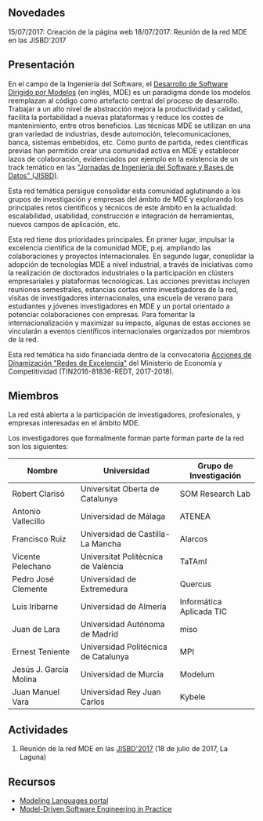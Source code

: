 ## Novedades

15/07/2017: Creación de la página web
18/07/2017: Reunión de la red MDE en las JISBD'2017

## Presentación

En el campo de la Ingeniería del Software, el [Desarrollo de Software Dirigido por Modelos](https://en.wikipedia.org/wiki/Model-driven_engineering) (en inglés, MDE) es un paradigma donde los modelos reemplazan al código como artefacto central del proceso de desarrollo. Trabajar a un alto nivel de abstracción mejora la productividad y calidad, facilita la portabilidad a nuevas plataformas y reduce los costes de mantenimiento, entre otros beneficios. Las técnicas MDE se utilizan en una gran variedad de industrias, desde automoción, telecomunicaciones, banca, sistemas embebidos, etc. Como punto de partida, redes científicas previas han permitido crear una comunidad activa en MDE y establecer lazos de colaboración, evidenciados por ejemplo en la existencia de un track temático en las ["Jornadas de Ingeniería del Software y Bases de Datos" (JISBD)](http://www.sistedes.es/jornadas/jisbd). 

Esta red temática persigue consolidar esta comunidad aglutinando a los grupos de investigación y empresas del ámbito de MDE y explorando los principales retos científicos y técnicos de este ámbito en la actualidad: escalabilidad, usabilidad, construcción e integración de herramientas, nuevos campos de aplicación, etc.

Esta red tiene dos prioridades principales. En primer lugar, impulsar la excelencia científica de la comunidad MDE, p.ej. ampliando las colaboraciones y proyectos internacionales. En segundo lugar, consolidar la adopción de tecnologías MDE a nivel industrial, a través de iniciativas como la realización de doctorados industriales o la participación en clústers empresariales y plataformas tecnológicas. Las acciones previstas incluyen reuniones semestrales, estancias cortas entre investigadores de la red, visitas de investigadores internacionales, una escuela de verano para estudiantes y jóvenes investigadores en MDE y un portal orientado a potenciar colaboraciones con empresas. Para fomentar la internacionalización y maximizar su impacto, algunas de estas acciones se vincularán a eventos científicos internacionales organizados por miembros de la red.

Esta red temática ha sido financiada dentro de la convocatoria [Acciones de Dinamización "Redes de Excelencia"](http://www.idi.mineco.gob.es/portal/site/MICINN/menuitem.dbc68b34d11ccbd5d52ffeb801432ea0/?vgnextoid=ec1ff5355f154510VgnVCM1000001d04140aRCRD) del Ministerio de Economía y Competitividad (TIN2016-81836-REDT, 2017-2018).

## Miembros

La red está abierta a la participación de investigadores, profesionales, y empresas interesadas en el ámbito MDE. 

Los investigadores que formalmente forman parte forman parte de la red son los siguientes:

Nombre                 | Universidad  | Grupo de Investigación
-----------------------| ------------ | ----------------------
Robert Clarisó         | Universitat Oberta de Catalunya   | SOM Research Lab
Antonio Vallecillo     | Universidad de Málaga      | ATENEA       
Francisco Ruiz         | Universidad de Castilla-La Mancha  | Alarcos
Vicente Pelechano      | Universitat Politècnica de València | TaTAmI
Pedro José Clemente    | Universidad de Extremedura | Quercus
Luis Iribarne          | Universidad de Almería | Informática Aplicada TIC
Juan de Lara           | Universidad Autónoma de Madrid | miso
Ernest Teniente        | Universidad Politécnica de Catalunya | MPI
Jesús J. García Molina | Universidad de Murcia | Modelum
Juan Manuel Vara       | Universidad Rey Juan Carlos | Kybele

## Actividades 

1. Reunión de la red MDE en las [JISBD'2017]([https://fg.ull.es/sistedes2017/]) (18 de julio de 2017, La Laguna)

## Recursos

- [Modeling Languages portal](http://modeling-languages.com/)
- [Model-Driven Software Engineering in Practice](http://mdse-book.com/)
